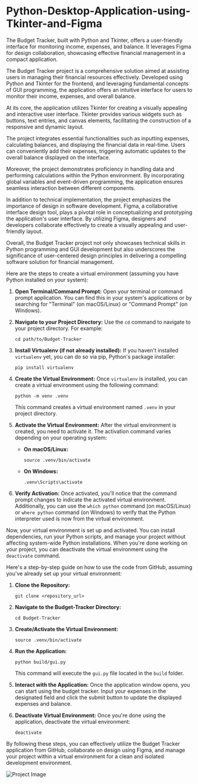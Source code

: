 # Python-Desktop-Application-using-Tkinter-and-Figma
The Budget Tracker, built with Python and Tkinter, offers a user-friendly interface for monitoring income, expenses, and balance. It leverages Figma for design collaboration, showcasing effective financial management in a compact application.

The Budget Tracker project is a comprehensive solution aimed at assisting users in managing their financial resources effectively. Developed using Python and Tkinter for the frontend, and leveraging fundamental concepts of GUI programming, the application offers an intuitive interface for users to monitor their income, expenses, and overall balance.

At its core, the application utilizes Tkinter for creating a visually appealing and interactive user interface. Tkinter provides various widgets such as buttons, text entries, and canvas elements, facilitating the construction of a responsive and dynamic layout.

The project integrates essential functionalities such as inputting expenses, calculating balances, and displaying the financial data in real-time. Users can conveniently add their expenses, triggering automatic updates to the overall balance displayed on the interface.

Moreover, the project demonstrates proficiency in handling data and performing calculations within the Python environment. By incorporating global variables and event-driven programming, the application ensures seamless interaction between different components.

In addition to technical implementation, the project emphasizes the importance of design in software development. Figma, a collaborative interface design tool, plays a pivotal role in conceptualizing and prototyping the application's user interface. By utilizing Figma, designers and developers collaborate effectively to create a visually appealing and user-friendly layout.

Overall, the Budget Tracker project not only showcases technical skills in Python programming and GUI development but also underscores the significance of user-centered design principles in delivering a compelling software solution for financial management.

Here are the steps to create a virtual environment (assuming you have Python installed on your system):

1. **Open Terminal/Command Prompt:**
   Open your terminal or command prompt application. You can find this in your system's applications or by searching for "Terminal" (on macOS/Linux) or "Command Prompt" (on Windows).

2. **Navigate to your Project Directory:**
   Use the `cd` command to navigate to your project directory. For example:
   ```
   cd path/to/Budget-Tracker
   ```

3. **Install Virtualenv (if not already installed):**
   If you haven't installed `virtualenv` yet, you can do so via pip, Python's package installer:
   ```
   pip install virtualenv
   ```

4. **Create the Virtual Environment:**
   Once `virtualenv` is installed, you can create a virtual environment using the following command:
   ```
   python -m venv .venv
   ```
   This command creates a virtual environment named `.venv` in your project directory.

5. **Activate the Virtual Environment:**
   After the virtual environment is created, you need to activate it. The activation command varies depending on your operating system:
   - **On macOS/Linux:**
     ```
     source .venv/bin/activate
     ```
   - **On Windows:**
     ```
     .venv\Scripts\activate
     ```

6. **Verify Activation:**
   Once activated, you'll notice that the command prompt changes to indicate the activated virtual environment. Additionally, you can use the `which python` command (on macOS/Linux) or `where python` command (on Windows) to verify that the Python interpreter used is now from the virtual environment.

Now, your virtual environment is set up and activated. You can install dependencies, run your Python scripts, and manage your project without affecting system-wide Python installations. When you're done working on your project, you can deactivate the virtual environment using the `deactivate` command.

Here's a step-by-step guide on how to use the code from GitHub, assuming you've already set up your virtual environment:

1. **Clone the Repository:**
   ```
   git clone <repository_url>
   ```

2. **Navigate to the Budget-Tracker Directory:**
   ```
   cd Budget-Tracker
   ```

3. **Create/Activate the Virtual Environment:**
   ```
   source .venv/bin/activate
   ```

5. **Run the Application:**
   ```
   python build/gui.py
   ```
   This command will execute the `gui.py` file located in the `build` folder.

6. **Interact with the Application:**
   Once the application window opens, you can start using the budget tracker. Input your expenses in the designated field and click the submit button to update the displayed expenses and balance.

9. **Deactivate Virtual Environment:**
   Once you're done using the application, deactivate the virtual environment:
   ```
   deactivate
   ```

By following these steps, you can effectively utilize the Budget Tracker application from GitHub, collaborate on design using Figma, and manage your project within a virtual environment for a clean and isolated development environment.

![Project Image]()
